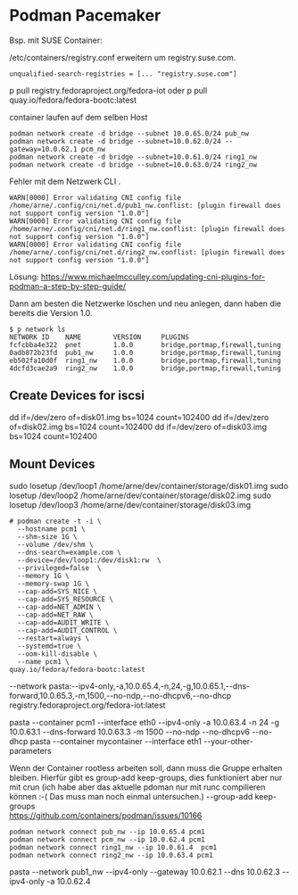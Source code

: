 # Podman Pacemaker

Bsp. mit SUSE Container: 

/etc/containers/registry.conf erweitern um registry.suse.com.

`unqualified-search-registries = [... "registry.suse.com"]`


p pull registry.fedoraproject.org/fedora-iot
oder
p pull quay.io/fedora/fedora-bootc:latest

container laufen auf dem selben Host

```
podman network create -d bridge --subnet 10.0.65.0/24 pub_nw
podman network create -d bridge --subnet=10.0.62.0/24 --gateway=10.0.62.1 pcm_nw
podman network create -d bridge --subnet=10.0.61.0/24 ring1_nw
podman network create -d bridge --subnet=10.0.63.0/24 ring2_nw
```

Fehler mit dem Netzwerk CLI . 
```
WARN[0000] Error validating CNI config file /home/arne/.config/cni/net.d/pub1_nw.conflist: [plugin firewall does not support config version "1.0.0"] 
WARN[0000] Error validating CNI config file /home/arne/.config/cni/net.d/ring1_nw.conflist: [plugin firewall does not support config version "1.0.0"] 
WARN[0000] Error validating CNI config file /home/arne/.config/cni/net.d/ring2_nw.conflist: [plugin firewall does not support config version "1.0.0"] 
```

Lösung: https://www.michaelmcculley.com/updating-cni-plugins-for-podman-a-step-by-step-guide/

Dann am besten die Netzwerke löschen und neu anlegen, dann haben die bereits die Version 1.0. 

```
$ p network ls
NETWORK ID    NAME        VERSION     PLUGINS
fcfcbba4e322  pnet        1.0.0       bridge,portmap,firewall,tuning
0adb872b23fd  pub1_nw     1.0.0       bridge,portmap,firewall,tuning
eb502fa10d0f  ring1_nw    1.0.0       bridge,portmap,firewall,tuning
4dcfd3cae2a9  ring2_nw    1.0.0       bridge,portmap,firewall,tuning
```

## Create Devices for iscsi

dd if=/dev/zero of=disk01.img bs=1024 count=102400
dd if=/dev/zero of=disk02.img bs=1024 count=102400
dd if=/dev/zero of=disk03.img bs=1024 count=102400

## Mount Devices
sudo losetup /dev/loop1 /home/arne/dev/container/storage/disk01.img
sudo losetup /dev/loop2 /home/arne/dev/container/storage/disk02.img
sudo losetup /dev/loop3 /home/arne/dev/container/storage/disk03.img




```
# podman create -t -i \
  --hostname pcm1 \
  --shm-size 1G \
  --volume /dev/shm \
  --dns-search=example.com \
  --device=/dev/loop1:/dev/disk1:rw  \
  --privileged=false  \
  --memory 1G \
  --memory-swap 1G \
  --cap-add=SYS_NICE \
  --cap-add=SYS_RESOURCE \
  --cap-add=NET_ADMIN \
  --cap-add=NET_RAW \
  --cap-add=AUDIT_WRITE \
  --cap-add=AUDIT_CONTROL \
  --restart=always \
  --systemd=true \
  --oom-kill-disable \
  --name pcm1 \
quay.io/fedora/fedora-bootc:latest
```



  --network pasta:--ipv4-only,-a,10.0.65.4,-n,24,-g,10.0.65.1,--dns-forward,10.0.65.3,-m,1500,--no-ndp,--no-dhcpv6,--no-dhcp \
registry.fedoraproject.org/fedora-iot:latest

pasta --container pcm1 --interface eth0 --ipv4-only -a 10.0.63.4 -n 24 -g 10.0.63.1 --dns-forward 10.0.63.3 -m 1500 --no-ndp --no-dhcpv6 --no-dhcp
pasta --container mycontainer --interface eth1 --your-other-parameters


Wenn der Container rootless arbeiten soll, dann muss die Gruppe erhalten bleiben. Hierfür gibt es group-add keep-groups, dies funktioniert aber nur mit crun (ich habe 
aber das aktuelle pdoman nur mit runc compilieren können :-( Das muss man noch einmal untersuchen.)
  --group-add keep-groups \
https://github.com/containers/podman/issues/10166


```
podman network connect pub_nw --ip 10.0.65.4 pcm1
podman network connect pcm_nw --ip 10.0.62.4 pcm1
podman network connect ring1_nw --ip 10.0.61.4  pcm1
podman network connect ring2_nw --ip 10.0.63.4 pcm1
```

pasta --network pub1_nw --ipv4-only --gateway 10.0.62.1 --dns 10.0.62.3 --ipv4-only -a 10.0.62.4
